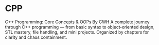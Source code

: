 # CPP
C++ Programming: Core Concepts &amp; OOPs By CWH
A complete journey through C++ programming — from basic syntax to object-oriented design, STL mastery, file handling, and mini projects.
Organized by chapters for clarity and chaos containment.
